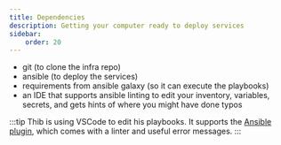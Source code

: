 ```yaml
---
title: Dependencies
description: Getting your computer ready to deploy services
sidebar:
    order: 20
---
```


- git (to clone the infra repo)
- ansible (to deploy the services)
- requirements from ansible galaxy (so it can execute the playbooks)
- an IDE that supports ansible linting to edit your inventory, variables, secrets, and gets hints of where you might have done typos

:::tip
Thib is using VSCode to edit his playbooks. It supports the [Ansible plugin](https://marketplace.visualstudio.com/items?itemName=redhat.ansible), which comes with a linter and useful error messages.
:::
